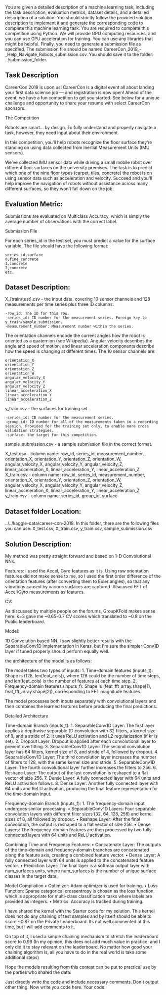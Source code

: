 You are given a detailed description of a machine learning task, including the task description, evaluation metrics, dataset details, and a detailed description of a solution.
You should strictly follow the provided solution description to implement it and generate the corresponding code to complete this machine learning task.
You are required to complete this competition using Python. We will provide GPU computing resources, and you can use GPU acceleration for training.
You can use any libraries that might be helpful.
Finally, you need to generate a submission file as specified. The submission file should be named CareerCon_2019_-_Help_Navigate_Robots_submission.csv. You should save it to the folder: ../submission_folder.

## Task Description
CareerCon 2019 is upon us!
CareerCon is a digital event all about landing your first data science job — and registration is now open! Ahead of the event, we have a fun competition to get you started. See below for a unique challenge and opportunity to share your resume with select CareerCon sponsors.

The Competition

Robots are smart… by design. To fully understand and properly navigate a task, however, they need input about their environment.

In this competition, you’ll help robots recognize the floor surface they’re standing on using data collected from Inertial Measurement Units (IMU sensors).

We’ve collected IMU sensor data while driving a small mobile robot over different floor surfaces on the university premises. The task is to predict which one of the nine floor types (carpet, tiles, concrete) the robot is on using sensor data such as acceleration and velocity.
Succeed and you'll help improve the navigation of robots without assistance across many different surfaces, so they won’t fall down on the job.


##  Evaluation Metric:
Submissions are evaluated on Multiclass Accuracy, which is simply the average number of observations with the correct label.

Submission File

For each series_id in the test set, you must predict a value for the surface variable. The file should have the following format:

    series_id,surface
    0,fine_concrete
    1,concrete
    2,concrete
    etc.


##  Dataset Description:
X_[train/test].csv - the input data, covering 10 sensor channels and 128 measurements per time series plus three ID columns:

    -row_id: The ID for this row.
    -series_id: ID number for the measurement series. Foreign key to y_train/sample_submission.
    -measurement_number: Measurement number within the series.

The orientation channels encode the current angles how the robot is oriented as a quaternion (see Wikipedia). Angular velocity describes the angle and speed of motion, and linear acceleration components describe how the speed is changing at different times. The 10 sensor channels are:

    orientation_X
    orientation_Y
    orientation_Z
    orientation_W
    angular_velocity_X
    angular_velocity_Y
    angular_velocity_Z
    linear_acceleration_X
    linear_acceleration_Y
    linear_acceleration_Z


y_train.csv - the surfaces for training set.

    -series_id: ID number for the measurement series.
    -group_id: ID number for all of the measurements taken in a recording session. Provided for the training set only, to enable more cross validation strategies.
    -surface: the target for this competition.

sample_submission.csv - a sample submission file in the correct format.

X_test.csv - column name: row_id, series_id, measurement_number, orientation_X, orientation_Y, orientation_Z, orientation_W, angular_velocity_X, angular_velocity_Y, angular_velocity_Z, linear_acceleration_X, linear_acceleration_Y, linear_acceleration_Z
X_train.csv - column name: row_id, series_id, measurement_number, orientation_X, orientation_Y, orientation_Z, orientation_W, angular_velocity_X, angular_velocity_Y, angular_velocity_Z, linear_acceleration_X, linear_acceleration_Y, linear_acceleration_Z
y_train.csv - column name: series_id, group_id, surface


## Dataset folder Location: 
../../kaggle-data/career-con-2019. In this folder, there are the following files you can use: X_test.csv, X_train.csv, y_train.csv, sample_submission.csv

## Solution Description:
My method was pretty straight forward and based on 1-D Convolutional NNs.

Features:
I used the Accel, Gyro features as it is. Using raw orientation features did not make sense to me, so I used the first order difference of the orientation features (after converting them to Euler angles), so that any vibrations caused by various surfaces are captured.
Also used FFT of Accel/Gyro measurements as features.

CV:

As discussed by multiple people on the forums, GroupKFold makes sense here. k=3 gave me ~0.65-0.7 CV scores which translated to ~0.8 on the Public leaderboard.

Model:

1D Convolution based NN. I saw slightly better results with the SeparableConv1D implementation in Keras, but I'm sure the simpler Conv1D layer if tuned properly should perform equally well.

the architecture of the model is as follows:


The model takes two types of inputs:
	1.	Time-domain features (inputs_t): Shape is (128, len(feat_cols)), where 128 could be the number of time steps, and len(feat_cols) is the number of features at each time step.
	2.	Frequency-domain features (inputs_f): Shape is (feat_fft_array.shape[1], feat_fft_array.shape[2]), corresponding to FFT magnitude features.

The model processes both inputs separately with convolutional layers and then combines the learned features before producing the final predictions.

Detailed Architecture

Time-domain Branch (inputs_t):
	1.	SeparableConv1D Layer: The first layer applies a depthwise separable 1D convolution with 32 filters, a kernel size of 8, and a stride of 2. It uses ReLU activation and L2 regularization (if kr is set).
	2.	Dropout Layer: Dropout is applied after each convolutional layer to prevent overfitting.
	3.	SeparableConv1D Layer: The second convolution layer has 64 filters, kernel size of 8, and stride of 4, followed by dropout.
	4.	SeparableConv1D Layer: The third convolution layer increases the number of filters to 128, with the same kernel size and stride.
	5.	SeparableConv1D Layer: The fourth convolutional layer further increases the filters to 256.
	6.	Reshape Layer: The output of the last convolution is reshaped to a flat vector of size 256.
	7.	Dense Layer: A fully connected layer with 64 units and ReLU activation follows.
	8.	Dense Layer: Another fully connected layer with 64 units and ReLU activation, producing the final feature representation for the time-domain input.

Frequency-domain Branch (inputs_f):
	1.	The frequency-domain input undergoes similar processing:
	•	SeparableConv1D Layers: Four separable convolution layers with different filter sizes (32, 64, 128, 256) and kernel sizes of 8, all followed by dropout.
	•	Reshape Layer: After the final convolution, the output is reshaped to a flat vector of size 256.
	•	Dense Layers: The frequency-domain features are then processed by two fully connected layers with 64 units and ReLU activation.

Combining Time and Frequency Features:
	•	Concatenate Layer: The outputs of the time-domain and frequency-domain branches are concatenated along the feature axis, creating a combined feature vector.
	•	Dense Layer: A fully connected layer with 64 units is applied to the concatenated feature vector.
	•	Prediction Layer: The final layer is a softmax output layer with num_surfaces units, where num_surfaces is the number of unique surface classes in the target data.

Model Compilation
	•	Optimizer: Adam optimizer is used for training.
	•	Loss Function: Sparse categorical crossentropy is chosen as the loss function, which is appropriate for multi-class classification tasks where labels are provided as integers.
	•	Metrics: Accuracy is tracked during training.
    
I have shared the kernel with the Starter code for my solution. This kernel does not do any chaining of test samples and by itself should be able to score ~0.87 on the Private Leaderboard. Its not well commented at this time, but I will add comments to it.

On top of it, I used a simple chaining mechanism to stretch the leaderboard score to 0.99 (In my opinion, this does not add much value in practice, and I only did it to stay relevant on the leaderboard. No matter how good your chaining algorithm is, all you have to do in the real world is take some additional steps)

Hope the models resulting from this contest can be put to practical use by the parties who shared the data.

Just directly write the code and include necessary comments. Don't output other thing. Now write you code here. 
Your code: